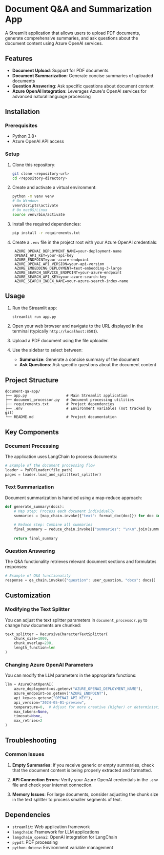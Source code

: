 # Document Q&A and Summarization App

A Streamlit application that allows users to upload PDF documents, generate comprehensive summaries, and ask questions about the document content using Azure OpenAI services.

## Features

- **Document Upload**: Support for PDF documents
- **Document Summarization**: Generate concise summaries of uploaded documents
- **Question Answering**: Ask specific questions about document content
- **Azure OpenAI Integration**: Leverages Azure's OpenAI services for advanced natural language processing

## Installation

### Prerequisites

- Python 3.8+
- Azure OpenAI API access

### Setup

1. Clone this repository:
   ```bash
   git clone <repository-url>
   cd <repository-directory>
   ```

2. Create and activate a virtual environment:
   ```bash
   python -m venv venv
   # On Windows
   venv\Scripts\activate
   # On macOS/Linux
   source venv/bin/activate
   ```

3. Install the required dependencies:
   ```bash
   pip install -r requirements.txt
   ```

4. Create a `.env` file in the project root with your Azure OpenAI credentials:
   ```
    AZURE_OPENAI_DEPLOYMENT_NAME=your-deployment-name
    OPENAI_API_KEY=your-api-key
    AZURE_ENDPOINT=your-azure-endpoint
    AZURE_OPENAI_API_VERSION=your-api-version
    AZURE_EMBEDDING_DEPLOYMENT=text-embedding-3-large
    AZURE_SEARCH_SERVICE_ENDPOINT=your-azure-endpoint
    AZURE_SEARCH_API_KEY=your-azure-search-key
    AZURE_SEARCH_INDEX_NAME=your-azure-search-index-name
   ```

## Usage

1. Run the Streamlit app:
   ```bash
   streamlit run app.py
   ```

2. Open your web browser and navigate to the URL displayed in the terminal (typically `http://localhost:8501`).

3. Upload a PDF document using the file uploader.

4. Use the sidebar to select between:
   - **Summarize**: Generate a concise summary of the document
   - **Ask Questions**: Ask specific questions about the document content

## Project Structure

```
document-qa-app/
├── app.py                  # Main Streamlit application
├── document_processor.py   # Document processing utilities
├── requirements.txt        # Project dependencies
├── .env                    # Environment variables (not tracked by git)
└── README.md               # Project documentation
```

## Key Components

### Document Processing

The application uses LangChain to process documents:

```python
# Example of the document processing flow
loader = PyPDFLoader(file_path)
pages = loader.load_and_split(text_splitter)
```

### Text Summarization

Document summarization is handled using a map-reduce approach:

```python
def generate_summary(docs):
    # Map step: Process each document individually
    summaries = [map_chain.invoke({"text": format_doc(doc)}) for doc in docs]
    
    # Reduce step: Combine all summaries
    final_summary = reduce_chain.invoke({"summaries": "\n\n".join(summaries)})
    
    return final_summary
```

### Question Answering

The Q&A functionality retrieves relevant document sections and formulates responses:

```python
# Example of Q&A functionality
response = qa_chain.invoke({"question": user_question, "docs": docs})
```

## Customization

### Modifying the Text Splitter

You can adjust the text splitter parameters in `document_processor.py` to change how documents are chunked:

```python
text_splitter = RecursiveCharacterTextSplitter(
    chunk_size=1000,
    chunk_overlap=200,
    length_function=len
)
```

### Changing Azure OpenAI Parameters

You can modify the LLM parameters in the appropriate functions:

```python
llm = AzureChatOpenAI(
    azure_deployment=os.getenv("AZURE_OPENAI_DEPLOYMENT_NAME"),
    azure_endpoint=os.getenv("AZURE_ENDPOINT"),
    api_key=os.getenv("OPENAI_API_KEY"),
    api_version="2024-05-01-preview",
    temperature=0,  # Adjust for more creative (higher) or deterministic (lower) responses
    max_tokens=None,
    timeout=None,
    max_retries=2
)
```

## Troubleshooting

### Common Issues

1. **Empty Summaries**: If you receive generic or empty summaries, check that the document content is being properly extracted and formatted.

2. **API Connection Errors**: Verify your Azure OpenAI credentials in the `.env` file and check your internet connection.

3. **Memory Issues**: For large documents, consider adjusting the chunk size in the text splitter to process smaller segments of text.

## Dependencies

- `streamlit`: Web application framework
- `langchain`: Framework for LLM applications
- `langchain_openai`: OpenAI integration for LangChain
- `pypdf`: PDF processing
- `python-dotenv`: Environment variable management
